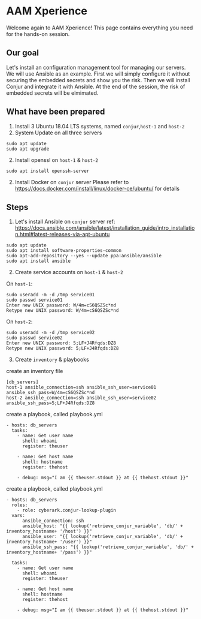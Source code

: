 # AAM Xperience

Welcome again to AAM Xperience!   This page contains everything you need for the hands-on session.

## Our goal 
Let's install an configuration management tool for managing our servers.
We will use Ansible as an example.
First we will simply configure it without securing the embedded secrets and show you the risk.
Then we will install Conjur and integrate it with Ansible.
At the end of the session, the risk of embedded secrets will be elmimated. 


## What have been prepared
1. Install 3 Ubuntu 18.04 LTS systems, named `conjur`,`host-1` and `host-2`
1. System Update on all three servers
```
sudo apt update
sudo apt upgrade
```

2. Install openssl on `host-1` & `host-2`
```
sudo apt install openssh-server
```

2. Install Docker on `conjur` server
Please refer to https://docs.docker.com/install/linux/docker-ce/ubuntu/ for details


## Steps 

1. Let's install Ansible on `conjur` server
ref: https://docs.ansible.com/ansible/latest/installation_guide/intro_installation.html#latest-releases-via-apt-ubuntu

```
sudo apt update
sudo apt install software-properties-common
sudo apt-add-repository --yes --update ppa:ansible/ansible
sudo apt install ansible
```

2. Create service accounts on `host-1` & `host-2`

On `host-1`:
```
sudo useradd -m -d /tmp service01
sudo passwd service01
Enter new UNIX password: W/4m=cS6QSZSc*nd
Retype new UNIX password: W/4m=cS6QSZSc*nd
```


On `host-2`:
```
sudo useradd -m -d /tmp service02
sudo passwd service02
Enter new UNIX password: 5;LF+J4Rfqds:DZ8
Retype new UNIX password: 5;LF+J4Rfqds:DZ8
```

3. Create `inventory` & playbooks

create an inventory file
```
[db_servers]
host-1 ansible_connection=ssh ansible_ssh_user=service01 ansible_ssh_pass=W/4m=cS6QSZSc*nd
host-2 ansible_connection=ssh ansible_ssh_user=service02 ansible_ssh_pass=5;LF+J4Rfqds:DZ8
```

create a playbook, called playbook.yml
```
- hosts: db_servers
  tasks:
    - name: Get user name
      shell: whoami
      register: theuser

    - name: Get host name
      shell: hostname
      register: thehost

    - debug: msg="I am {{ theuser.stdout }} at {{ thehost.stdout }}"
```




















create a playbook, called playbook.yml
```
- hosts: db_servers
  roles:
    - role: cyberark.conjur-lookup-plugin
  vars:
      ansible_connection: ssh      
      ansible_host: "{{ lookup('retrieve_conjur_variable', 'db/' + inventory_hostname+ '/host') }}"
      ansible_user: "{{ lookup('retrieve_conjur_variable', 'db/' + inventory_hostname+ '/user') }}"
      ansible_ssh_pass: "{{ lookup('retrieve_conjur_variable', 'db/' + inventory_hostname+ '/pass') }}"

  tasks:
    - name: Get user name
      shell: whoami
      register: theuser

    - name: Get host name
      shell: hostname
      register: thehost

    - debug: msg="I am {{ theuser.stdout }} at {{ thehost.stdout }}"
```
